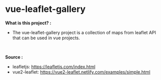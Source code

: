 # vue-leaflet-gallery

<strong>What is this project? :</strong>

- The vue-leaflet-gallery project is a collection of maps from leaflet API that can be used in vue projects.

<br>

<strong>Source :</strong>

- leafletjs: https://leafletjs.com/index.html
- vue2-leaflet: https://vue2-leaflet.netlify.com/examples/simple.html
